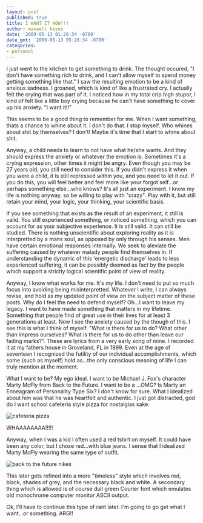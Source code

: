 ```yaml
---
layout: post
published: true
title: I WANT IT NOW!!!
author: maxwell keyes
date: '2009-05-13 01:26:34 -0700'
date_gmt: '2009-05-13 05:26:34 -0700'
categories:
- personal
---
```


I just went to the kitchen to get something to drink. The thought occured, "I don't have something rich to drink, and I can't allow
myself to spend money getting something like that." I saw the resulting emotion to be a kind of anxious sadness. I groaned, which is
kind of like a frustrated cry. I actually felt the crying that was part of it. I noticed how in my total crip high stupor, I kind of
felt like a little boy crying because he can't have something to cover up his anxiety. "I want it!!"

This seems to be a good thing to remember for me. When I want something, thats a chance to whine about it. I don't do that. I
stop myself. Who whines about shit by themselves? I don't! Maybe it's time that I start to whine about shit.

Anyway, a child needs to learn to not have what he/she wants. And they should express the anxiety or whatever the emotion is.
Sometimes it's a crying expression, other times it might be angry. Even though you may be 27 years old, you still need to
consider this. If you didn't express it when you were a child, it is still repressed within you, and you need to let it out.
If you do this, you will feel better and feel more like your forgot self...or perhaps something else...who knows? It's all
just an experiment. I know my life is nothing anyway, so be willing to play with "crazy". Play with it, but still retain
your mind, your logic, your thinking, your scientific basis.

If you see something that exists as the result of an experiment, it still is valid. You still experienced something, or noticed
something, which you can account for as your subjective experience. It is still valid. It can still be studied. There is nothing
unscientific about exploring reality as it is interpretted by a mans soul, as opposed by only through his senses. Men have certain
emotional responses internally. We seek to aleviate the suffering caused by whatever malady people find themselves in. If
understanding the dynamic of this 'energetic discharge' leads to less experienced suffering, it can be possibly deemed as
fact by the people which support a strictly logical scientific point of view of reality.

Anyway, I know what works for me. It's my life. I don't need to put so much focus into avoiding being misinterpretted. Whatever
I write, I can always revise, and hold as my updated point of view on the subject matter of these posts. Why do I feel the need
to defend myself? Oh...I want to leave my legacy. I want to have made something that matters in my lifetime. Something that
people find of great use in their lives for at least 3 generations at least. Now I see the anxiety caused by the though of this.
I see this is what I think of myself. "What is there for us to do? What other than impress ourselves? What is there for us to
do other than leave our fading marks?". These are lyrics from a very early song of mine. I recorded it at my fathers house in
Groveland, FL in 1999. Even at the age of seventeen I recognized the futility of our individual accomplishments, which some
(such as myself) hold as...the only conscious meaning of life I can truly mention at the moment.

What I want to be? My ego ideal. I want to be Michael J. Fox's character Marty McFly from Back to the Future. I want to be a
...OMG? Is Marty an Enneagram of Personality Type Six? I don't know for sure. What I idealized about him was that he was
heartfelt and authentic. I just got distracted, god do I want school cafeteria style pizza for nostalgias sake.

![cafeteria pizza]({{site.assets.url_prefix}}/images/posts/square_cafeteria_pizza-300x214.jpg "cafeteria pizza")

WHAAAAAAAA!!!!!

Anyway, when I was a kid I often used a red tshirt on myself. It could have been any color, but I chose red...with blue jeans.
I sense that I idealized Marty McFly wearing the same type of outfit.

![back to the future nikes]({{site.assets.url_prefix}}/images/posts/backtothefuturenikes-300x196.jpg "back to the future nikes")

This later gets refined into a more "timeless" style which involves red, black, shades of grey, and the necessary black and
white. A secondary thing which is allowed is of course dull green Courier font which emulates old monochrome computer monitor
ASCII output.

Ok, I'll have to continue this type of rant later. I'm going to go get what I want...or something. ARG!!

